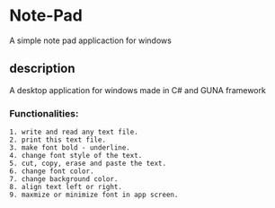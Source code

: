 # Note-Pad
A simple note pad applicaction for windows 

## description
A desktop application for windows made in C# and GUNA framework

### Functionalities:
    1. write and read any text file.
    2. print this text file.
    3. make font bold - underline.
    4. change font style of the text.
    5. cut, copy, erase and paste the text.
    6. change font color.
    7. change background color.
    8. align text left or right.
    9. maxmize or minimize font in app screen.
